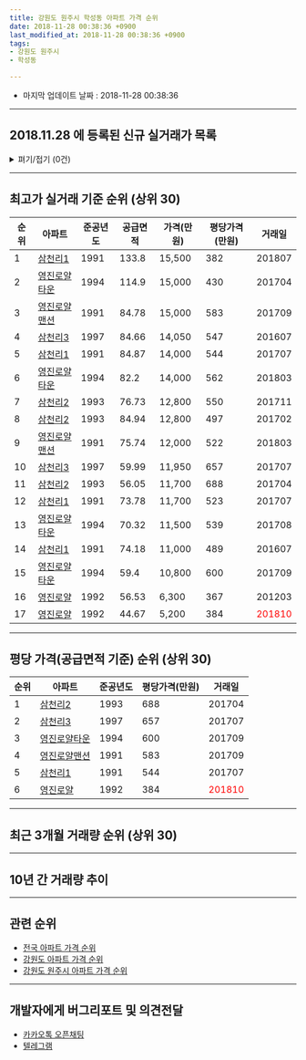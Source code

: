 ```yaml
---
title: 강원도 원주시 학성동 아파트 가격 순위
date: 2018-11-28 00:38:36 +0900
last_modified_at: 2018-11-28 00:38:36 +0900
tags:
- 강원도 원주시
- 학성동

---
```


* 마지막 업데이트 날짜 : 2018-11-28 00:38:36

---

## 2018.11.28 에 등록된 신규 실거래가 목록

<details>
<summary>펴기/접기 (0건)</summary>
<div markdown="1">

|아파트|준공년도|공급면적|가격(만원)|평당가격(만원)|거래일|
|---|---|---|---|---|---|
|없음||||||


</div>
</details>

---

## 최고가 실거래 기준 순위 (상위 30)


|순위|아파트|준공년도|공급면적|가격(만원)|평당가격(만원)|거래일|
|---|---|---|---|---|---|---|
|1|[삼천리1](https://search.naver.com/search.naver?query=%EA%B0%95%EC%9B%90%EB%8F%84+%EC%9B%90%EC%A3%BC%EC%8B%9C+%ED%95%99%EC%84%B1%EB%8F%99+%EC%82%BC%EC%B2%9C%EB%A6%AC1)|1991|133.8|15,500|382|201807|
|2|[영진로얄타운](https://search.naver.com/search.naver?query=%EA%B0%95%EC%9B%90%EB%8F%84+%EC%9B%90%EC%A3%BC%EC%8B%9C+%ED%95%99%EC%84%B1%EB%8F%99+%EC%98%81%EC%A7%84%EB%A1%9C%EC%96%84%ED%83%80%EC%9A%B4)|1994|114.9|15,000|430|201704|
|3|[영진로얄맨션](https://search.naver.com/search.naver?query=%EA%B0%95%EC%9B%90%EB%8F%84+%EC%9B%90%EC%A3%BC%EC%8B%9C+%ED%95%99%EC%84%B1%EB%8F%99+%EC%98%81%EC%A7%84%EB%A1%9C%EC%96%84%EB%A7%A8%EC%85%98)|1991|84.78|15,000|583|201709|
|4|[삼천리3](https://search.naver.com/search.naver?query=%EA%B0%95%EC%9B%90%EB%8F%84+%EC%9B%90%EC%A3%BC%EC%8B%9C+%ED%95%99%EC%84%B1%EB%8F%99+%EC%82%BC%EC%B2%9C%EB%A6%AC3)|1997|84.66|14,050|547|201607|
|5|[삼천리1](https://search.naver.com/search.naver?query=%EA%B0%95%EC%9B%90%EB%8F%84+%EC%9B%90%EC%A3%BC%EC%8B%9C+%ED%95%99%EC%84%B1%EB%8F%99+%EC%82%BC%EC%B2%9C%EB%A6%AC1)|1991|84.87|14,000|544|201707|
|6|[영진로얄타운](https://search.naver.com/search.naver?query=%EA%B0%95%EC%9B%90%EB%8F%84+%EC%9B%90%EC%A3%BC%EC%8B%9C+%ED%95%99%EC%84%B1%EB%8F%99+%EC%98%81%EC%A7%84%EB%A1%9C%EC%96%84%ED%83%80%EC%9A%B4)|1994|82.2|14,000|562|201803|
|7|[삼천리2](https://search.naver.com/search.naver?query=%EA%B0%95%EC%9B%90%EB%8F%84+%EC%9B%90%EC%A3%BC%EC%8B%9C+%ED%95%99%EC%84%B1%EB%8F%99+%EC%82%BC%EC%B2%9C%EB%A6%AC2)|1993|76.73|12,800|550|201711|
|8|[삼천리2](https://search.naver.com/search.naver?query=%EA%B0%95%EC%9B%90%EB%8F%84+%EC%9B%90%EC%A3%BC%EC%8B%9C+%ED%95%99%EC%84%B1%EB%8F%99+%EC%82%BC%EC%B2%9C%EB%A6%AC2)|1993|84.94|12,800|497|201702|
|9|[영진로얄맨션](https://search.naver.com/search.naver?query=%EA%B0%95%EC%9B%90%EB%8F%84+%EC%9B%90%EC%A3%BC%EC%8B%9C+%ED%95%99%EC%84%B1%EB%8F%99+%EC%98%81%EC%A7%84%EB%A1%9C%EC%96%84%EB%A7%A8%EC%85%98)|1991|75.74|12,000|522|201803|
|10|[삼천리3](https://search.naver.com/search.naver?query=%EA%B0%95%EC%9B%90%EB%8F%84+%EC%9B%90%EC%A3%BC%EC%8B%9C+%ED%95%99%EC%84%B1%EB%8F%99+%EC%82%BC%EC%B2%9C%EB%A6%AC3)|1997|59.99|11,950|657|201707|
|11|[삼천리2](https://search.naver.com/search.naver?query=%EA%B0%95%EC%9B%90%EB%8F%84+%EC%9B%90%EC%A3%BC%EC%8B%9C+%ED%95%99%EC%84%B1%EB%8F%99+%EC%82%BC%EC%B2%9C%EB%A6%AC2)|1993|56.05|11,700|688|201704|
|12|[삼천리1](https://search.naver.com/search.naver?query=%EA%B0%95%EC%9B%90%EB%8F%84+%EC%9B%90%EC%A3%BC%EC%8B%9C+%ED%95%99%EC%84%B1%EB%8F%99+%EC%82%BC%EC%B2%9C%EB%A6%AC1)|1991|73.78|11,700|523|201707|
|13|[영진로얄타운](https://search.naver.com/search.naver?query=%EA%B0%95%EC%9B%90%EB%8F%84+%EC%9B%90%EC%A3%BC%EC%8B%9C+%ED%95%99%EC%84%B1%EB%8F%99+%EC%98%81%EC%A7%84%EB%A1%9C%EC%96%84%ED%83%80%EC%9A%B4)|1994|70.32|11,500|539|201708|
|14|[삼천리1](https://search.naver.com/search.naver?query=%EA%B0%95%EC%9B%90%EB%8F%84+%EC%9B%90%EC%A3%BC%EC%8B%9C+%ED%95%99%EC%84%B1%EB%8F%99+%EC%82%BC%EC%B2%9C%EB%A6%AC1)|1991|74.18|11,000|489|201607|
|15|[영진로얄타운](https://search.naver.com/search.naver?query=%EA%B0%95%EC%9B%90%EB%8F%84+%EC%9B%90%EC%A3%BC%EC%8B%9C+%ED%95%99%EC%84%B1%EB%8F%99+%EC%98%81%EC%A7%84%EB%A1%9C%EC%96%84%ED%83%80%EC%9A%B4)|1994|59.4|10,800|600|201709|
|16|[영진로얄](https://search.naver.com/search.naver?query=%EA%B0%95%EC%9B%90%EB%8F%84+%EC%9B%90%EC%A3%BC%EC%8B%9C+%ED%95%99%EC%84%B1%EB%8F%99+%EC%98%81%EC%A7%84%EB%A1%9C%EC%96%84)|1992|56.53|6,300|367|201203|
|17|[영진로얄](https://search.naver.com/search.naver?query=%EA%B0%95%EC%9B%90%EB%8F%84+%EC%9B%90%EC%A3%BC%EC%8B%9C+%ED%95%99%EC%84%B1%EB%8F%99+%EC%98%81%EC%A7%84%EB%A1%9C%EC%96%84)|1992|44.67|5,200|384|<span style="color:red">201810</span>|


---

## 평당 가격(공급면적 기준) 순위 (상위 30)


|순위|아파트|준공년도|평당가격(만원)|거래일|
|---|---|---|---|---|
|1|[삼천리2](https://search.naver.com/search.naver?query=%EA%B0%95%EC%9B%90%EB%8F%84+%EC%9B%90%EC%A3%BC%EC%8B%9C+%ED%95%99%EC%84%B1%EB%8F%99+%EC%82%BC%EC%B2%9C%EB%A6%AC2)|1993|688|201704|
|2|[삼천리3](https://search.naver.com/search.naver?query=%EA%B0%95%EC%9B%90%EB%8F%84+%EC%9B%90%EC%A3%BC%EC%8B%9C+%ED%95%99%EC%84%B1%EB%8F%99+%EC%82%BC%EC%B2%9C%EB%A6%AC3)|1997|657|201707|
|3|[영진로얄타운](https://search.naver.com/search.naver?query=%EA%B0%95%EC%9B%90%EB%8F%84+%EC%9B%90%EC%A3%BC%EC%8B%9C+%ED%95%99%EC%84%B1%EB%8F%99+%EC%98%81%EC%A7%84%EB%A1%9C%EC%96%84%ED%83%80%EC%9A%B4)|1994|600|201709|
|4|[영진로얄맨션](https://search.naver.com/search.naver?query=%EA%B0%95%EC%9B%90%EB%8F%84+%EC%9B%90%EC%A3%BC%EC%8B%9C+%ED%95%99%EC%84%B1%EB%8F%99+%EC%98%81%EC%A7%84%EB%A1%9C%EC%96%84%EB%A7%A8%EC%85%98)|1991|583|201709|
|5|[삼천리1](https://search.naver.com/search.naver?query=%EA%B0%95%EC%9B%90%EB%8F%84+%EC%9B%90%EC%A3%BC%EC%8B%9C+%ED%95%99%EC%84%B1%EB%8F%99+%EC%82%BC%EC%B2%9C%EB%A6%AC1)|1991|544|201707|
|6|[영진로얄](https://search.naver.com/search.naver?query=%EA%B0%95%EC%9B%90%EB%8F%84+%EC%9B%90%EC%A3%BC%EC%8B%9C+%ED%95%99%EC%84%B1%EB%8F%99+%EC%98%81%EC%A7%84%EB%A1%9C%EC%96%84)|1992|384|<span style="color:red">201810</span>|


---

## 최근 3개월 거래량 순위 (상위 30)


<div style="width:100%;">
    <canvas id="deal_count_ranking" height="250"></canvas>
</div>


<script>
new Chart(document.getElementById("deal_count_ranking"), {
    type: 'horizontalBar',
    data: {
        labels: ['삼천리2', '삼천리3', '삼천리1', '영진로얄'],
        datasets: [{
            label: '실거래 수',
            data: [3, 3, 2, 1],
            borderColor: "rgba(255, 0, 128, 1)",
            backgroundColor: "rgba(255, 0, 128, 0.5)",
            fill: false,
        }]
    },
    options: {
        responsive: true,
        title: {
            display: true,
            text: '최근 3개월 거래량 순위'
        },
        tooltips: {
            mode: 'index',
            intersect: false,
            callbacks: {
                title: function(tooltipItems, data) {
                    return "실거래 수:";
                },
                label: function(tooltipItem, data) {
                    return data.labels[tooltipItem.index] + ": " + tooltipItem.xLabel;
                }
            }
        },
        hover: {
            mode: 'nearest',
            intersect: true
        },
        scales: {
            xAxes: [{
                display: true,
                scaleLabel: {
                    display: true,
                    labelString: '실거래 수'
                },
                ticks: {
                    suggestedMin: 0,
                }
            }],
            yAxes: [{
                display: true,
                ticks: {
                    autoSkip: false,
                    callback: function(value, index, values) {
                        if (value.length > 15)
                            return value.substr(0, 13) + "...";
                        else
                            return value;
                    }
                },
                scaleLabel: {
                    display: false,
                }
            }]
        }
    }
});

</script>


---

## 10년 간 거래량 추이


<div style="width:100%;">
    <canvas id="deal_progress" height="250"></canvas>
</div>

<script>
new Chart(document.getElementById("deal_progress"), {
    type: 'line',
    data: {
        labels: ['200811','200812','200901','200902','200903','200904','200905','200906','200907','200908','200909','200910','200911','200912','201001','201002','201003','201004','201005','201006','201007','201008','201009','201010','201011','201012','201101','201102','201103','201104','201105','201106','201107','201108','201109','201110','201111','201112','201201','201202','201203','201204','201205','201206','201207','201208','201209','201210','201211','201212','201301','201302','201303','201304','201305','201306','201307','201308','201309','201310','201311','201312','201401','201402','201403','201404','201405','201406','201407','201408','201409','201410','201411','201412','201501','201502','201503','201504','201505','201506','201507','201508','201509','201510','201511','201512','201601','201602','201603','201604','201605','201606','201607','201608','201609','201610','201611','201612','201701','201702','201703','201704','201705','201706','201707','201708','201709','201710','201711','201712','201801','201802','201803','201804','201805','201806','201807','201808','201809','201810','201811'],
        datasets: [{
            label: '실거래 수',
            pointRadius: 1,
            data: [0, 2, 2, 4, 2, 4, 5, 12, 3, 4, 6, 9, 1, 2, 3, 4, 13, 9, 5, 2, 3, 1, 5, 4, 3, 4, 7, 9, 4, 14, 9, 6, 16, 10, 12, 11, 2, 6, 4, 6, 7, 5, 5, 5, 5, 3, 8, 4, 4, 4, 3, 7, 5, 5, 5, 7, 4, 7, 8, 7, 3, 3, 3, 13, 6, 6, 7, 10, 7, 7, 8, 7, 2, 4, 5, 4, 10, 6, 9, 4, 11, 3, 7, 10, 9, 5, 4, 4, 7, 5, 3, 9, 9, 4, 9, 6, 2, 3, 2, 7, 4, 7, 6, 2, 9, 7, 3, 3, 2, 2, 2, 3, 4, 2, 3, 3, 3, 3, 4, 5, 0],
            borderColor: "rgba(255, 201, 14, 1)",
            backgroundColor: "rgba(255, 201, 14, 0.5)",
            fill: true,
        }]
    },
    options: {
        responsive: true,
        title: {
            display: true,
            text: '10년간 거래량 추이'
        },
        tooltips: {
            mode: 'index',
            intersect: false,
        },
        hover: {
            mode: 'nearest',
            intersect: true
        },
        scales: {
            xAxes: [{
                display: true,
                scaleLabel: {
                    display: true,
                    labelString: '년/월'
                }
            }],
            yAxes: [{
                display: true,
                ticks: {
                    suggestedMin: 0,
                },
                scaleLabel: {
                    display: true,
                    labelString: '실거래 수'
                }
            }]
        }
    }
});

</script>


---

## 관련 순위

- [전국 아파트 가격 순위](https://inasie.github.io/apt-ranking/전국)
- [강원도 아파트 가격 순위](https://inasie.github.io/apt-ranking/강원도)
- [강원도 원주시 아파트 가격 순위](https://inasie.github.io/apt-ranking/강원도-원주시)


---

## 개발자에게 버그리포트 및 의견전달

- [카카오톡 오픈채팅](https://open.kakao.com/o/gLJUAP4)
- [텔레그램](https://t.me/inasie)


